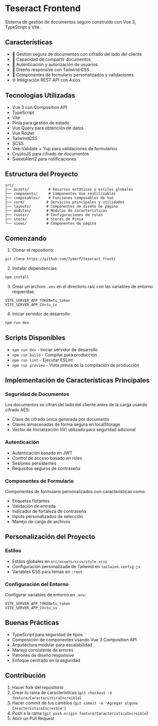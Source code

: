 # Teseract Frontend

Sistema de gestión de documentos seguro construido con Vue 3, TypeScript y Vite.

## Características

- 🔐 Gestión segura de documentos con cifrado del lado del cliente
- 👥 Capacidad de compartir documentos
- 🔑 Autenticación y autorización de usuarios
- 📱 Diseño responsive con Tailwind CSS
- 🎨 Componentes de formulario personalizados y validaciones
- 🌐 Integración REST API con Axios

## Tecnologías Utilizadas

- Vue 3 con Composition API
- TypeScript
- Vite
- Pinia para gestión de estado
- Vue Query para obtención de datos
- Vue Router
- TailwindCSS
- SCSS
- Vee-Validate + Yup para validaciones de formularios
- CryptoJS para cifrado de documentos
- SweetAlert2 para notificaciones

## Estructura del Proyecto

```
src/
├── assets/         # Recursos estáticos y estilos globales
├── components/     # Componentes Vue reutilizables
├── composables/    # Funciones composables de Vue
├── core/          # Servicios principales y utilidades
├── layouts/       # Componentes de diseño de página
├── modules/       # Módulos de características
├── router/        # Configuraciones de rutas
├── store/         # Stores de Pinia
└── views/         # Componentes de página
```

## Comenzando

1. Clonar el repositorio:

```bash
git clone https://github.com/7yderf/teseract_front/
```

2. Instalar dependencias:

```bash
npm install
```

3. Crear un archivo `.env` en el directorio raíz con las variables de entorno requeridas:

```env
VITE_SERVER_APP_TOKEN=tu_token
VITE_SERVER_APP_IV=tu_iv
```

4. Iniciar servidor de desarrollo:

```bash
npm run dev
```

## Scripts Disponibles

- `npm run dev` - Iniciar servidor de desarrollo
- `npm run build` - Compilar para producción
- `npm run lint` - Ejecutar ESLint
- `npm run preview` - Vista previa de la compilación de producción

## Implementación de Características Principales

### Seguridad de Documentos
Los documentos se cifran del lado del cliente antes de la carga usando cifrado AES:
- Clave de cifrado única generada por documento
- Claves almacenadas de forma segura en localStorage
- Vector de Inicialización (IV) utilizado para seguridad adicional

### Autenticación
- Autenticación basada en JWT
- Control de acceso basado en roles
- Sesiones persistentes
- Requisitos seguros de contraseña

### Componentes de Formulario
Componentes de formulario personalizados con características como:
- Etiquetas flotantes
- Validación de entrada
- Indicador de fortaleza de contraseña
- Inputs personalizados de selección
- Manejo de carga de archivos

## Personalización del Proyecto

### Estilos
- Estilos globales en `src/assets/scss/style.scss`
- Configuración personalizada de Tailwind en `tailwind.config.js`
- Variables CSS para temas en `:root`

### Configuración del Entorno
Configurar variables de entorno en `.env`:
```env
VITE_SERVER_APP_TOKEN=tu_token
VITE_SERVER_APP_IV=tu_iv
```

## Buenas Prácticas

- TypeScript para seguridad de tipos
- Composición de componentes usando Vue 3 Composition API
- Arquitectura modular para escalabilidad
- Manejo consistente de errores
- Patrones de diseño responsive
- Enfoque centrado en la seguridad

## Contribución

1. Hacer fork del repositorio
2. Crear tu rama de características (`git checkout -b feature/CaracteristicaIncreible`)
3. Hacer commit de tus cambios (`git commit -m 'Agregar alguna CaracteristicaIncreible'`)
4. Push a la rama (`git push origin feature/CaracteristicaIncreible`)
5. Abrir un Pull Request
